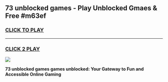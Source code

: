 
## 73 unblocked games - Play Unblocked Gmaes & Free #m63ef
<h3>
<a href="https://news.freeplayer.one?title=73_unblocked_games&ref=24F">CLICK TO PLAY</a></h3>
<hr>

<h3>
<a href="https://news.freeplayer.one?title=73_unblocked_games&ref=24F">CLICK 2 PLAY</a>
  
</h3>

<a href="https://news.freeplayer.one?title=73_unblocked_games&ref=24F/"><img src="https://clearcache.store/games.png"></a>


**73 unblocked games games unblocked: Your Gateway to Fun and Accessible Online Gaming**
